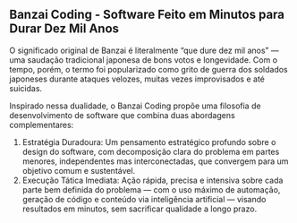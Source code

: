 ## Banzai Coding - Software Feito em Minutos para Durar Dez Mil Anos

O significado original de Banzai é literalmente “que dure dez mil anos” — uma saudação tradicional japonesa de bons votos e longevidade. Com o tempo, porém, o termo foi popularizado como grito de guerra dos soldados japoneses durante ataques velozes, muitas vezes improvisados e até suicidas.

Inspirado nessa dualidade, o Banzai Coding propõe uma filosofia de desenvolvimento de software que combina duas abordagens complementares:
1. Estratégia Duradoura: Um pensamento estratégico profundo sobre o design do software, com decomposição clara do problema em partes menores, independentes mas interconectadas, que convergem para um objetivo comum e sustentável.
2. Execução Tática Imediata: Ação rápida, precisa e intensiva sobre cada parte bem definida do problema — com o uso máximo de automação, geração de código e conteúdo via inteligência artificial — visando resultados em minutos, sem sacrificar qualidade a longo prazo.

